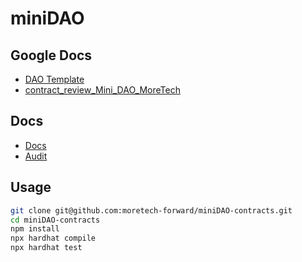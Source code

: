 # miniDAO

## Google Docs

- [DAO Template](https://docs.google.com/document/d/1nxZIsZSS3Ff4UlilBbYIw34yuek0ropcRGAiTYPjkLQ/edit?usp=sharing)
- [contract_review_Mini_DAO_MoreTech](https://docs.google.com/document/d/1Npl7kpSH6Nawfpss7-3YIOdA79kRHpr5_FY6NyDNVeU/edit)

## Docs

- [Docs](https://github.com/moretech-forward/miniDAO/blob/main/Docs.md)
- [Audit](https://github.com/moretech-forward/miniDAO/blob/main/audit/Audit.md)

## Usage

```sh
git clone git@github.com:moretech-forward/miniDAO-contracts.git
cd miniDAO-contracts
npm install
npx hardhat compile
npx hardhat test
```
